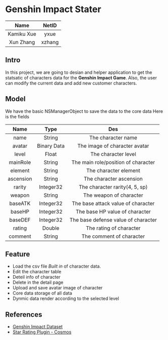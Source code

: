 # Genshin Impact Stater

|Name|NetID|
|:---:|:---:|
|Kamiku Xue|yxue|
|Xun Zhang|xzhang|

## Intro
In this project, we are going to desian and helper application to get the statsatic of characters data for the **Genshin Impact Game**. Also, the user can modify the current data and add new customer characters.

## Model
We have the basic NSManagerObject to save the data to the core data
Here is the fields

|Name|Type|Des|
|:----:|:----:|:----:|
|name|String|The character name|
|avatar|Binary Data|The image of character avatar|
|level|Float|The character level|
|mainRole|String|The main role/position of character|
|element|String|The character element|
|ascension|String|The character ascension|
|rarity|Integer32|The character rarity(4, 5, sp)|
|weapon|String|The weapon of character|
|baseATK|Integer32|The base attack value of character|
|baseHP|Integer32|The base HP value of character|
|baseDEF|Integer32|The base defense value of character|
|rating|Double|The rating of character|
|comment|String|The comment of character|

## Feature
- Load the csv file *Built in* of character data.
- Edit the character table
- Deteil info of character
- Delete in the detail page
- Upload and save avatar image of character
- Core data storage of all data
- Dynmic data render according to the selected level

## References
- [Genshin Impact Dataset](https://www.kaggle.com/genshinplayer/genshin-impact-characters-stats)
- [Star Rating Plugin - Cosmos](https://github.com/evgenyneu/Cosmos#:~:text=This%20is%20a%20UI%20control,those%20inescapable%201%2Dstar%20reviews!)



